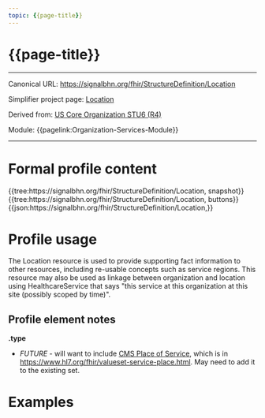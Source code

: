 ```yaml
---
topic: {{page-title}}
---
```


# {{page-title}}

---

Canonical URL: https://signalbhn.org/fhir/StructureDefinition/Location

Simplifier project page: [Location](https://simplifier.net/signal-mso-fhir-profiles/locationprofile)

Derived from: [US Core Organization STU6 (R4)](http://hl7.org/fhir/us/core/STU6/StructureDefinition-us-core-location.html)

Module:  {{pagelink:Organization-Services-Module}}

---

# Formal profile content
<tabs>
	<tab title="Tree snapshot">
		{{tree:https://signalbhn.org/fhir/StructureDefinition/Location, snapshot}}
	</tab>
	<tab title="Tree, diff/hybrid/snapshot">
		{{tree:https://signalbhn.org/fhir/StructureDefinition/Location, buttons}}
	</tab>
	<tab title="JSON">
		{{json:https://signalbhn.org/fhir/StructureDefinition/Location,}}
	</tab>
</tabs>

# Profile usage

The Location resource is used to provide supporting fact information to other resources, including re-usable concepts such as service regions.  This resource may also be used as linkage between organization and location using HealthcareService that says "this service at this organization at this site (possibly scoped by time)".

## Profile element notes

**.type**
- *FUTURE* - will want to include [CMS Place of Service](https://www.cms.gov/Medicare/Coding/place-of-service-codes/Place_of_Service_Code_Set.html), which is in https://www.hl7.org/fhir/valueset-service-place.html.  May need to add it to the existing set.

# Examples

